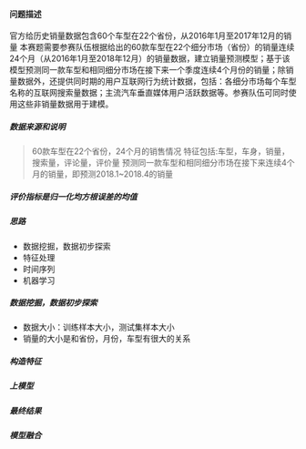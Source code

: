 #### 问题描述
官方给历史销量数据包含60个车型在22个省份，从2016年1月至2017年12月的销量
本赛题需要参赛队伍根据给出的60款车型在22个细分市场（省份）的销量连续24个月（从2016年1月至2018年12月）的销量数据，建立销量预测模型；基于该模型预测同一款车型和相同细分市场在接下来一个季度连续4个月份的销量；除销量数据外，还提供同时期的用户互联网行为统计数据，包括：各细分市场每个车型名称的互联网搜索量数据；主流汽车垂直媒体用户活跃数据等。参赛队伍可同时使用这些非销量数据用于建模。
##### 数据来源和说明
> 60款车型在22个省份，24个月的销售情况
> 特征包括:车型，车身，销量，搜索量，评论量，评价量
> 预测同一款车型和相同细分市场在接下来连续4个月的销量，即预测2018.1~2018.4的销量
##### 评价指标是归一化均方根误差的均值
##### 思路
+ 数据挖掘，数据初步探索
+ 特征处理
+ 时间序列
+ 机器学习
##### 数据挖掘，数据初步探索
+ 数据大小：训练样本大小，测试集样本大小
+ 销量的大小是和省份，月份，车型有很大的关系
##### 构造特征
##### 上模型
##### 最终结果
##### 模型融合
